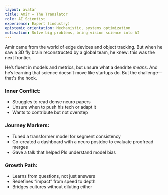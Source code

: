 ```yaml
---
layout: avatar
title: Amir – The Translator
role: AI Scientist
experience: Expert (industry)
epistemic_orientation: Mechanistic, systems optimization
motivation: Solve big problems, bring vision science into AI
---
```


Amir came from the world of edge devices and object tracking. But when he saw a 3D fly brain reconstructed by a global team, he knew: this was the next frontier.

He’s fluent in models and metrics, but unsure what a dendrite *means*. And he’s learning that science doesn’t move like startups do. But the challenge—that's the hook.

### Inner Conflict:
- Struggles to read dense neuro papers
- Unsure when to push his tech or adapt it
- Wants to contribute but not overstep

### Journey Markers:
- Tuned a transformer model for segment consistency
- Co-created a dashboard with a neuro postdoc to evaluate proofread merges
- Gave a talk that helped PIs understand model bias

### Growth Path:
- Learns from questions, not just answers
- Redefines “impact” from speed to depth
- Bridges cultures without diluting either
